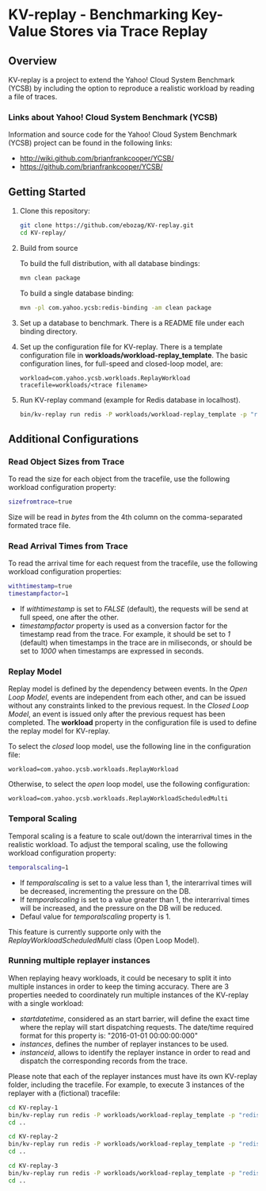 KV-replay - Benchmarking Key-Value Stores via Trace Replay
==========================================================
Overview
--------
KV-replay is a project to extend the Yahoo! Cloud System Benchmark (YCSB) by including the option to reproduce a realistic workload by reading a file of traces.

### Links about Yahoo! Cloud System Benchmark (YCSB)
Information and source code for the Yahoo! Cloud System Benchmark (YCSB) project can be found in the following links:

+ http://wiki.github.com/brianfrankcooper/YCSB/  
+ https://github.com/brianfrankcooper/YCSB/

Getting Started
---------------

1. Clone this repository:

    ```sh
    git clone https://github.com/ebozag/KV-replay.git
    cd KV-replay/
    ```
    
2.  Build from source

    To build the full distribution, with all database bindings:

    ```sh
    mvn clean package
    ```

    To build a single database binding:

    ```sh
    mvn -pl com.yahoo.ycsb:redis-binding -am clean package
    ```

3. Set up a database to benchmark. There is a README file under each binding directory.

4. Set up the configuration file for KV-replay. There is a template configuration file in **workloads/workload-replay_template**. The basic configuration lines, for full-speed and closed-loop model, are:

   ```
   workload=com.yahoo.ycsb.workloads.ReplayWorkload
   tracefile=workloads/<trace filename>
   ```
5. Run KV-replay command (example for Redis database in localhost). 
    
    ```sh
    bin/kv-replay run redis -P workloads/workload-replay_template -p "redis.host=127.0.0.1" -p "redis.port=6379"
    ```

Additional Configurations
-------------------------

### Read Object Sizes from Trace

To read the size for each object from the tracefile, use the following workload configuration property:

   ```sh
   sizefromtrace=true
   ```

Size will be read in *bytes* from the 4th column on the comma-separated formated trace file.


### Read Arrival Times from Trace

To read the arrival time for each request from the tracefile, use the following workload configuration properties:

   ```sh
   withtimestamp=true
   timestampfactor=1
   ```
- If *withtimestamp* is set to *FALSE* (default), the requests will be send at full speed, one after the other.
- *timestampfactor* property is used as a conversion factor for the timestamp read from the trace. For example, it should be set to *1* (default) when timestamps in the trace are in miliseconds, or should be set to *1000* when timestamps are expressed in seconds.

### Replay Model

Replay model is defined by the dependency between events. In the *Open Loop Model*, events are independent from each other, and can be issued without any constraints linked to the previous request. In the *Closed Loop Model*, an event is issued only after the previous request has been completed. The **workload** property in the configuration file is used to define the replay model for KV-replay.

To select the *closed* loop model, use the following line in the configuration file:

   ```
   workload=com.yahoo.ycsb.workloads.ReplayWorkload
   ```

Otherwise, to select the *open* loop model, use the following configuration:

   ```
   workload=com.yahoo.ycsb.workloads.ReplayWorkloadScheduledMulti
   ```

### Temporal Scaling

Temporal scaling is a feature to scale out/down the interarrival times in the realistic workload. To adjust the temporal scaling, use the following workload configuration property:

   ```sh
   temporalscaling=1
   ```
- If *temporalscaling* is set to a value less than 1, the interarrival times will be decreased, incrementing the pressure on the DB.
- If *temporalscaling* is set to a value greater than 1, the interarrival times will be increased, and the pressure on the DB will be reduced.
- Defaul value for *temporalscaling* property is 1.

This feature is currently supporte only with the *ReplayWorkloadScheduledMulti* class (Open Loop Model).

    
### Running multiple replayer instances

When replaying heavy workloads, it could be necesary to split it into multiple instances in order to keep the timing accuracy. There are 3 properties needed to coordinately run multiple instances of the KV-replay with a single workload:

- *startdatetime*, considered as an start barrier, will define the exact time where the replay will start dispatching requests. The date/time required format for this property is: "2016-01-01 00:00:00:000"
- *instances*, defines the number of replayer instances to be used. 
- *instanceid*, allows to identify the replayer instance in order to read and dispatch the corresponding records from the trace.

Please note that each of the replayer instances must have its own KV-replay folder, including the tracefile. For example, to execute 3 instances of the replayer with a (fictional) tracefile:

   ```sh
   cd KV-replay-1
   bin/kv-replay run redis -P workloads/workload-replay_template -p "redis.host=127.0.0.1" -p "redis.port=6379" -p "instances=3" -p "instanceid=1" -p startdatetime="2016-01-01 00:00:00:000" &
   cd ..

   cd KV-replay-2
   bin/kv-replay run redis -P workloads/workload-replay_template -p "redis.host=127.0.0.1" -p "redis.port=6379" -p "instances=3" -p "instanceid=2" -p startdatetime="2016-01-01 00:00:00:000" &
   cd ..

   cd KV-replay-3
   bin/kv-replay run redis -P workloads/workload-replay_template -p "redis.host=127.0.0.1" -p "redis.port=6379" -p "instances=3" -p "instanceid=3" -p startdatetime="2016-01-01 00:00:00:000" &
   cd ..
   ```
